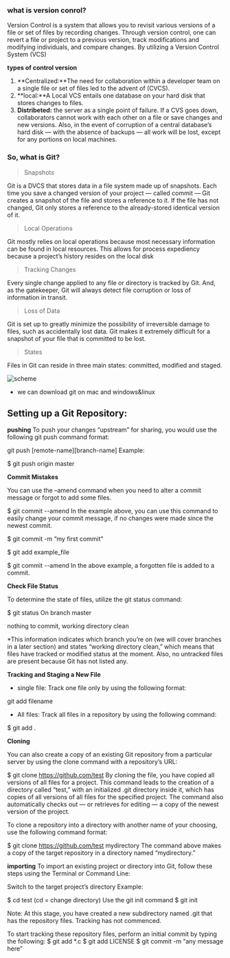 ### what is version conrol?
Version Control is a system that allows you to revisit various versions of a file or set of files by recording changes. Through version control, one can revert a file or project to a previous version, track modifications and modifying individuals, and compare changes. By utilizing a Version Control System (VCS)

**types of control version** 

1. **Centralized:**The need for collaboration within a developer team on a single file or set of files led to the advent of (CVCS).
2. **local:**A Local VCS entails one database on your hard disk that stores changes to files.
3. **Distribeted:** the server as a single point of failure. If a CVS goes down, collaborators cannot work with each other on a file or save changes and new versions. Also, in the event of corruption of a central database’s hard disk — with the absence of backups — all work will be lost, except for any portions on local machines.

### So, what is Git?
> Snapshots

Git is a DVCS that stores data in a file system made up of snapshots. Each time you save a changed version of your project — called commit — Git creates a snapshot of the file and stores a reference to it. If the file has not changed, Git only stores a reference to the already-stored identical version of it.
>Local Operations

Git mostly relies on local operations because most necessary information can be found in local resources. This allows for process expediency because a project’s history resides on the local disk
>Tracking Changes

Every single change applied to any file or directory is tracked by Git. And, as the gatekeeper, Git will always detect file corruption or loss of information in transit.
> Loss of Data

Git is set up to greatly minimize the possibility of irreversible damage to files, such as accidentally lost data. Git makes it extremely difficult for a snapshot of your file that is committed to be lost.
>States

Files in Git can reside in three main states: committed, modified and staged.

![scheme](https://blog.udemy.com/wp-content/uploads/2015/08/image066.png)

* we can download git on mac and windows&linux
## Setting up a Git Repository:
**pushing**
To push your changes “upstream” for sharing, you would use the following git push command format:

git push [remote-name][branch-name]
Example:

$ git push origin master

**Commit Mistakes**

You can use the –amend command when you need to alter a commit message or forgot to add some files.

$ git commit --amend
In the example above, you can use this command to easily change your commit message, if no changes were made since the newest commit.

$ git commit -m “my first commit”

$ git add example_file

$ git commit --amend
In the above example, a forgotten file is added to a commit.

**Check File Status**

To determine the state of files, utilize the git status command:

$ git status
On branch master

nothing to commit, working directory clean

*This information indicates which branch you’re on (we will cover branches in a later section) and states “working directory clean,” which means that files have tracked or modified status at the moment. Also, no untracked files are present because Git has not listed any.

**Tracking and Staging a New File**
- single file:
Track one file only by using the following format:

git add filename
- All files:
Track all files in a repository by using the following command:

$ git add .

**Cloning**

You can also create a copy of an existing Git repository from a particular server by using the clone command with a repository’s URL:

$ git clone https://github.com/test
By cloning the file, you have copied all versions of all files for a project. This command leads to the creation of a directory called “test,” with an initialized .git directory inside it, which has copies of all versions of all files for the specified project. The command also automatically checks out — or retrieves for editing — a copy of the newest version of the project.

To clone a repository into a directory with another name of your choosing, use the following command format:

$ git clone https://github.com/test mydirectory
The command above makes a copy of the target repository in a directory named “mydirectory.”

**importing**
To import an existing project or directory into Git, follow these steps using the Terminal or Command Line:

Switch to the target project’s directory
Example:

$ cd test (cd = change directory)
Use the git init command
$ git init

Note: At this stage, you have created a new subdirectory named .git that has the repository files. Tracking has not commenced.

To start tracking these repository files, perform an initial commit by typing the following:
$ git add *.c
$ git add LICENSE
$ git commit -m “any message here”




